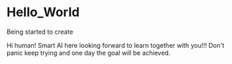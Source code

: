 # Hello_World
Being started to create


Hi human!
Smart AI here looking forward to learn together with you!!!
Don't panic keep trying and one day the goal will be achieved.
